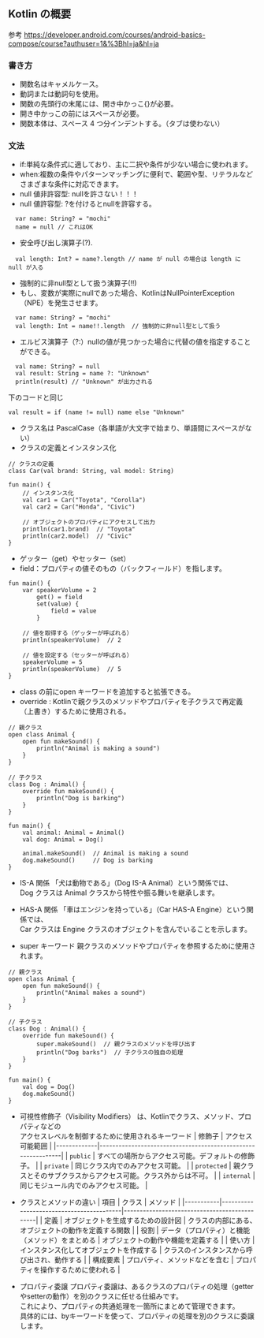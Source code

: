 ## Kotlin の概要

参考
https://developer.android.com/courses/android-basics-compose/course?authuser=1&%3Bhl=ja&hl=ja

### 書き方

- 関数名はキャメルケース。
- 動詞または動詞句を使用。
- 関数の先頭行の末尾には、開き中かっこ{}が必要。
- 開き中かっこの前にはスペースが必要。
- 関数本体は、スペース 4 つ分インデントする。（タブは使わない）

### 文法

- if:単純な条件式に適しており、主に二択や条件が少ない場合に使われます。
- when:複数の条件やパターンマッチングに便利で、範囲や型、リテラルなどさまざまな条件に対応できます。
- null 値非許容型: nullを許さない！！！
- null 値許容型: ?を付けるとnullを許容する。

```
  var name: String? = "mochi"
  name = null // これはOK
```

- 安全呼び出し演算子(?).

```
  val length: Int? = name?.length // name が null の場合は length に null が入る
```

- 強制的に非null型として扱う演算子(!!)
- もし、変数が実際にnullであった場合、KotlinはNullPointerException（NPE）を発生させます。

```
  var name: String? = "mochi"
  val length: Int = name!!.length  // 強制的に非null型として扱う
```

- エルビス演算子（?:）nullの値が見つかった場合に代替の値を指定することができる。

```
  val name: String? = null
  val result: String = name ?: "Unknown"
  println(result) // "Unknown" が出力される
```

下のコードと同じ

```
val result = if (name != null) name else "Unknown"
```

- クラス名は PascalCase（各単語が大文字で始まり、単語間にスペースがない）
- クラスの定義とインスタンス化

```
// クラスの定義
class Car(val brand: String, val model: String)

fun main() {
    // インスタンス化
    val car1 = Car("Toyota", "Corolla")
    val car2 = Car("Honda", "Civic")

    // オブジェクトのプロパティにアクセスして出力
    println(car1.brand)  // "Toyota"
    println(car2.model)  // "Civic"
}
```

- ゲッター（get）やセッター（set）
- field：プロパティの値そのもの（バックフィールド）を指します。

```
fun main() {
    var speakerVolume = 2
        get() = field
        set(value) {
            field = value
        }

    // 値を取得する（ゲッターが呼ばれる）
    println(speakerVolume)  // 2

    // 値を設定する（セッターが呼ばれる）
    speakerVolume = 5
    println(speakerVolume)  // 5
}
```

- class の前にopen キーワードを追加すると拡張できる。
- override : Kotlinで親クラスのメソッドやプロパティを子クラスで再定義（上書き）するために使用される。

```
// 親クラス
open class Animal {
    open fun makeSound() {
        println("Animal is making a sound")
    }
}

// 子クラス
class Dog : Animal() {
    override fun makeSound() {
        println("Dog is barking")
    }
}

fun main() {
    val animal: Animal = Animal()
    val dog: Animal = Dog()

    animal.makeSound()  // Animal is making a sound
    dog.makeSound()     // Dog is barking
}
```

- IS-A 関係
  「犬は動物である」（Dog IS-A Animal）という関係では、  
  Dog クラスは Animal クラスから特性や振る舞いを継承します。
- HAS-A 関係
  「車はエンジンを持っている」（Car HAS-A Engine）という関係では、  
  Car クラスは Engine クラスのオブジェクトを含んでいることを示します。

- super キーワード
  親クラスのメソッドやプロパティを参照するために使用されます。

```
// 親クラス
open class Animal {
    open fun makeSound() {
        println("Animal makes a sound")
    }
}

// 子クラス
class Dog : Animal() {
    override fun makeSound() {
        super.makeSound()  // 親クラスのメソッドを呼び出す
        println("Dog barks")  // 子クラスの独自の処理
    }
}

fun main() {
    val dog = Dog()
    dog.makeSound()
}

```

- 可視性修飾子（Visibility Modifiers） は、Kotlinでクラス、メソッド、プロパティなどの  
   アクセスレベルを制御するために使用されるキーワード
  | 修飾子 | アクセス可能範囲 |
  |-------------|--------------------------------------------------------------|
  | `public` | すべての場所からアクセス可能。デフォルトの修飾子。 |
  | `private` | 同じクラス内でのみアクセス可能。 |
  | `protected` | 親クラスとそのサブクラスからアクセス可能。クラス外からは不可。 |
  | `internal` | 同じモジュール内でのみアクセス可能。 |

- クラスとメソッドの違い
  | 項目 | クラス | メソッド |
  |-----------|------------------------------------------|----------------------------------------------|
  | 定義 | オブジェクトを生成するための設計図 | クラスの内部にある、オブジェクトの動作を定義する関数 |
  | 役割 | データ（プロパティ）と機能（メソッド）をまとめる | オブジェクトの動作や機能を定義する |
  | 使い方 | インスタンス化してオブジェクトを作成する | クラスのインスタンスから呼び出され、動作する |
  | 構成要素 | プロパティ、メソッドなどを含む | プロパティを操作するために使われる |

- プロパティ委譲
  プロパティ委譲は、あるクラスのプロパティの処理（getterやsetterの動作）を別のクラスに任せる仕組みです。  
  これにより、プロパティの共通処理を一箇所にまとめて管理できます。  
  具体的には、byキーワードを使って、プロパティの処理を別のクラスに委譲します。

